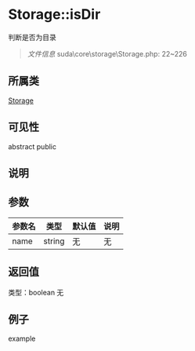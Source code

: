 # Storage::isDir
判断是否为目录
> *文件信息* suda\core\storage\Storage.php: 22~226
## 所属类 

[Storage](../Storage.md)

## 可见性

abstract  public  
## 说明



## 参数

| 参数名 | 类型 | 默认值 | 说明 |
|--------|-----|-------|-------|
| name |  string | 无 | 无 |

## 返回值
类型：boolean
无

## 例子

example